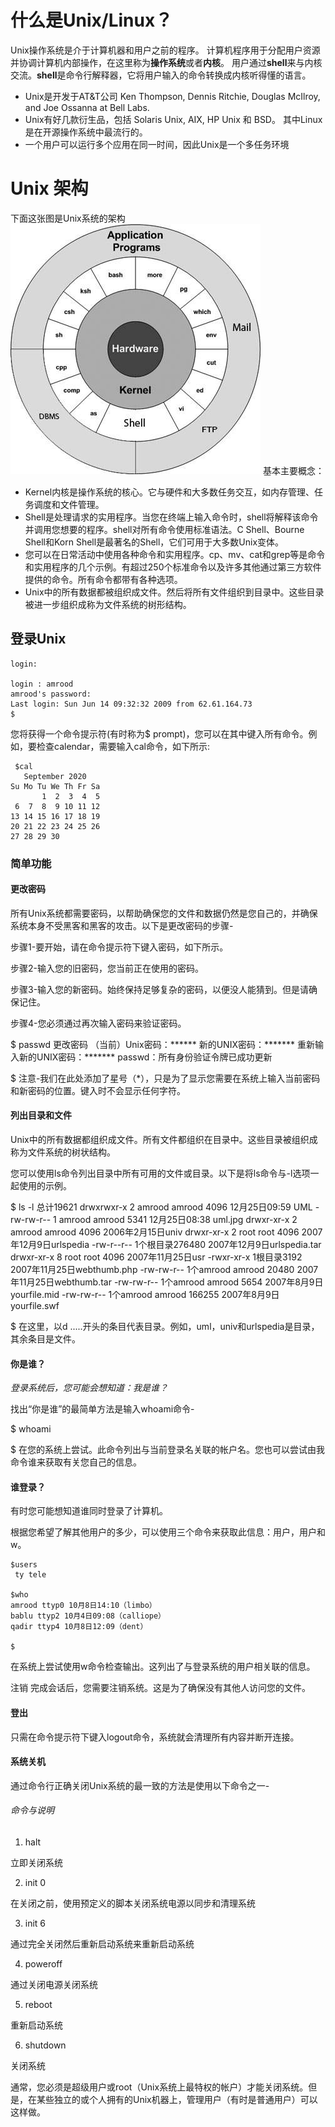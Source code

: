 # 什么是Unix/Linux？
Unix操作系统是介于计算机器和用户之前的程序。
计算机程序用于分配用户资源并协调计算机内部操作，在这里称为**操作系统**或者**内核**。
用户通过**shell**来与内核交流。**shell**是命令行解释器，它将用户输入的命令转换成内核听得懂的语言。
- Unix是开发于AT&T公司 Ken Thompson, Dennis Ritchie, Douglas McIlroy, and Joe Ossanna at Bell Labs.
- Unix有好几款衍生品，包括 Solaris Unix, AIX, HP Unix 和 BSD。 其中Linux是在开源操作系统中最流行的。
- 一个用户可以运行多个应用在同一时间，因此Unix是一个多任务环境

# Unix 架构
下面这张图是Unix系统的架构
<img src="../resources/linux/unix_architecture.jpg"/>
基本主要概念：
- Kernel内核是操作系统的核心。它与硬件和大多数任务交互，如内存管理、任务调度和文件管理。
- Shell是处理请求的实用程序。当您在终端上输入命令时，shell将解释该命令并调用您想要的程序。shell对所有命令使用标准语法。C Shell、Bourne Shell和Korn Shell是最著名的Shell，它们可用于大多数Unix变体。
- 您可以在日常活动中使用各种命令和实用程序。cp、mv、cat和grep等是命令和实用程序的几个示例。有超过250个标准命令以及许多其他通过第三方软件提供的命令。所有命令都带有各种选项。
- Unix中的所有数据都被组织成文件。然后将所有文件组织到目录中。这些目录被进一步组织成称为文件系统的树形结构。

## 登录Unix
```shell
login:

login : amrood
amrood's password:
Last login: Sun Jun 14 09:32:32 2009 from 62.61.164.73
$
```
您将获得一个命令提示符(有时称为$ prompt)，您可以在其中键入所有命令。例如，要检查calendar，需要输入cal命令，如下所示:

```shell
 $cal
   September 2020
Su Mo Tu We Th Fr Sa
       1  2  3  4  5
 6  7  8  9 10 11 12
13 14 15 16 17 18 19
20 21 22 23 24 25 26
27 28 29 30
```

### 简单功能
#### 更改密码
所有Unix系统都需要密码，以帮助确保您的文件和数据仍然是您自己的，并确保系统本身不受黑客和黑客的攻击。以下是更改密码的步骤-

步骤1-要开始，请在命令提示符下键入密码，如下所示。

步骤2-输入您的旧密码，您当前正在使用的密码。

步骤3-输入您的新密码。始终保持足够复杂的密码，以便没人能猜到。但是请确保记住。

步骤4-您必须通过再次输入密码来验证密码。

$ passwd
更改密码
（当前）Unix密码：******
新的UNIX密码：*******
重新输入新的UNIX密码：*******
passwd：所有身份验证令牌已成功更新

$
注意-我们在此处添加了星号（*），只是为了显示您需要在系统上输入当前密码和新密码的位置。键入时不会显示任何字符。

#### 列出目录和文件
Unix中的所有数据都组织成文件。所有文件都组织在目录中。这些目录被组织成称为文件系统的树状结构。

您可以使用ls命令列出目录中所有可用的文件或目录。以下是将ls命令与-l选项一起使用的示例。

$ ls -l
总计19621
drwxrwxr-x 2 amrood amrood 4096 12月25日09:59 UML
-rw-rw-r-- 1 amrood amrood 5341 12月25日08:38 uml.jpg
drwxr-xr-x 2 amrood amrood 4096 2006年2月15日univ
drwxr-xr-x 2 root root 4096 2007年12月9日urlspedia
-rw-r--r-- 1个根目录276480 2007年12月9日urlspedia.tar
drwxr-xr-x 8 root root 4096 2007年11月25日usr
-rwxr-xr-x 1根目录3192 2007年11月25日webthumb.php
-rw-rw-r-- 1个amrood amrood 20480 2007年11月25日webthumb.tar
-rw-rw-r-- 1个amrood amrood 5654 2007年8月9日yourfile.mid
-rw-rw-r-- 1个amrood amrood 166255 2007年8月9日yourfile.swf

$
在这里，以d .....开头的条目代表目录。例如，uml，univ和urlspedia是目录，其余条目是文件。

#### 你是谁？
*登录系统后，您可能会想知道：我是谁？*

找出“你是谁”的最简单方法是输入whoami命令-

$ whoami
 

$
在您的系统上尝试。此命令列出与当前登录名关联的帐户名。您也可以尝试由我命令谁来获取有关您自己的信息。

#### 谁登录？
有时您可能想知道谁同时登录了计算机。

根据您希望了解其他用户的多少，可以使用三个命令来获取此信息：用户，用户和w。

```shell
$users
 ty tele

$who
amrood ttyp0 10月8日14:10（limbo）
bablu ttyp2 10月4日09:08（calliope）
qadir ttyp4 10月8日12:09（dent）

$
```
在系统上尝试使用w命令检查输出。这列出了与登录系统的用户相关联的信息。

注销
完成会话后，您需要注销系统。这是为了确保没有其他人访问您的文件。

#### 登出

只需在命令提示符下键入logout命令，系统就会清理所有内容并断开连接。

#### 系统关机
通过命令行正确关闭Unix系统的最一致的方法是使用以下命令之一-

###### 命令与说明
1. halt

立即关闭系统

2. init 0

在关闭之前，使用预定义的脚本关闭系统电源以同步和清理系统

3. init 6

通过完全关闭然后重新启动系统来重新启动系统

4. poweroff

通过关闭电源关闭系统

5. reboot

重新启动系统

6. shutdown

关闭系统

通常，您必须是超级用户或root（Unix系统上最特权的帐户）才能关闭系统。但是，在某些独立的或个人拥有的Unix机器上，管理用户（有时是普通用户）可以这样做。